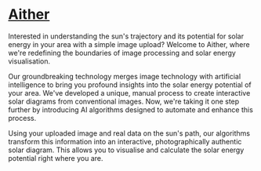 # [Aither](https://aither.no)

Interested in understanding the sun's trajectory and its potential for solar energy in your area with a simple image upload? Welcome to Aither, where we're redefining the boundaries of image processing and solar energy visualisation.

Our groundbreaking technology merges image technology with artificial intelligence to bring you profound insights into the solar energy potential of your area. We've developed a unique, manual process to create interactive solar diagrams from conventional images. Now, we're taking it one step further by introducing AI algorithms designed to automate and enhance this process.

Using your uploaded image and real data on the sun's path, our algorithms transform this information into an interactive, photographically authentic solar diagram. This allows you to visualise and calculate the solar energy potential right where you are.
